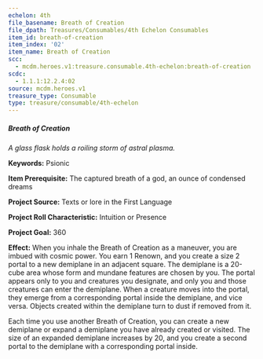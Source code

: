 ```yaml
---
echelon: 4th
file_basename: Breath of Creation
file_dpath: Treasures/Consumables/4th Echelon Consumables
item_id: breath-of-creation
item_index: '02'
item_name: Breath of Creation
scc:
  - mcdm.heroes.v1:treasure.consumable.4th-echelon:breath-of-creation
scdc:
  - 1.1.1:12.2.4:02
source: mcdm.heroes.v1
treasure_type: Consumable
type: treasure/consumable/4th-echelon
---
```


##### Breath of Creation

*A glass flask holds a roiling storm of astral plasma.*

**Keywords:** Psionic

**Item Prerequisite:** The captured breath of a god, an ounce of condensed dreams

**Project Source:** Texts or lore in the First Language

**Project Roll Characteristic:** Intuition or Presence

**Project Goal:** 360

**Effect:** When you inhale the Breath of Creation as a maneuver, you are imbued with cosmic power. You earn 1 Renown, and you create a size 2 portal to a new demiplane in an adjacent square. The demiplane is a 20-cube area whose form and mundane features are chosen by you. The portal appears only to you and creatures you designate, and only you and those creatures can enter the demiplane. When a creature moves into the portal, they emerge from a corresponding portal inside the demiplane, and vice versa. Objects created within the demiplane turn to dust if removed from it.

Each time you use another Breath of Creation, you can create a new demiplane or expand a demiplane you have already created or visited. The size of an expanded demiplane increases by 20, and you create a second portal to the demiplane with a corresponding portal inside.
